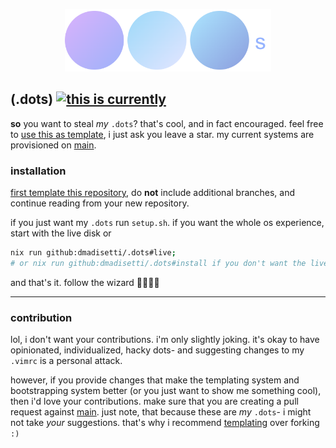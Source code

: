 <p align=center><img src=https://raw.githubusercontent.com/dmadisetti/.dots/template/.github/assets/dots.png alt=".dots logo" height=100px/></p>

## (.dots) [![this is currently](https://github.com/dmadisetti/.dots/actions/workflows/flake.yml/badge.svg?branch=main)](https://github.com/dmadisetti/.dots/actions/workflows/flake.yml)

**so** you want to steal _my_ `.dots`? that's cool, and in fact encouraged. feel free to [use this as template](https://github.com/dmadisetti/.dots/generate), i just ask you leave a star. my current systems are provisioned on [main](https://github.com/dmadisetti/.dots/tree/main).

### installation

[first template this repository](https://github.com/dmadisetti/.dots/generate), do **not** include additional branches, and continue reading from your new repository.

if you just want my `.dots` run `setup.sh`. if you want the whole os experience, start with the live disk or

```bash
nix run github:dmadisetti/.dots#live;
# or nix run github:dmadisetti/.dots#install if you don't want the live disk, but you're missing out.
```

and that's it. follow the wizard 🧙🏾‍♂️✨

---

### contribution

lol, i don't want your contributions. i'm only slightly joking. it's okay to have opinionated, individualized, hacky dots- and suggesting changes to my `.vimrc` is a personal attack.

however, if you provide changes that make the templating system and bootstrapping system better (or you just want to show me something cool), then i'd love your contributions. make sure that you are creating a pull request against [main](https://github.com/dmadisetti/.dots/tree/main). just note, that because these are _my_ `.dots`- i might not take _your_ suggestions. that's why i recommend [templating](https://github.com/dmadisetti/.dots/generate) over forking `:)`
